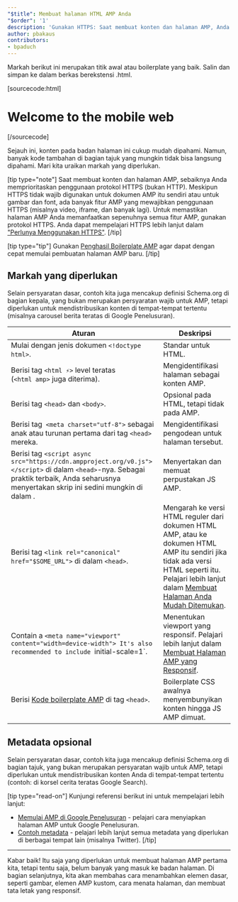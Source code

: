 ```yaml
---
"$title": Membuat halaman HTML AMP Anda
"$order": '1'
description: 'Gunakan HTTPS: Saat membuat konten dan halaman AMP, Anda harus benar-benar mempertimbangkan untuk menggunakan protokol HTTPS (vs. HTTP). Meskipun HTTPS tidak diperlukan untuk dokumen AMP itu sendiri atau ....'
author: pbakaus
contributors:
- bpaduch
---
```


Markah berikut ini merupakan titik awal atau boilerplate yang baik. Salin dan simpan ke dalam berkas berekstensi .html.

[sourcecode:html]
<!doctype html>
<html amp lang="en">
  <head>
    <meta charset="utf-8">
    <script async src="https://cdn.ampproject.org/v0.js"></script>
    <title>Hello, AMPs</title>
    <link rel="canonical" href="{{doc.url}}">
    <meta name="viewport" content="width=device-width">
    <script type="application/ld+json">
      {
        "@context": "http://schema.org",
        "@type": "NewsArticle",
        "headline": "Open-source framework for publishing content",
        "datePublished": "2015-10-07T12:02:41Z",
        "image": [
          "logo.jpg"
        ]
      }
    </script>
    <style amp-boilerplate>body{-webkit-animation:-amp-start 8s steps(1,end) 0s 1 normal both;-moz-animation:-amp-start 8s steps(1,end) 0s 1 normal both;-ms-animation:-amp-start 8s steps(1,end) 0s 1 normal both;animation:-amp-start 8s steps(1,end) 0s 1 normal both}@-webkit-keyframes -amp-start{from{visibility:hidden}to{visibility:visible}}@-moz-keyframes -amp-start{from{visibility:hidden}to{visibility:visible}}@-ms-keyframes -amp-start{from{visibility:hidden}to{visibility:visible}}@-o-keyframes -amp-start{from{visibility:hidden}to{visibility:visible}}@keyframes -amp-start{from{visibility:hidden}to{visibility:visible}}</style><noscript><style amp-boilerplate>body{-webkit-animation:none;-moz-animation:none;-ms-animation:none;animation:none}</style></noscript>
  </head>
  <body>
    <h1>Welcome to the mobile web</h1>
  </body>
</html>
[/sourcecode]

Sejauh ini, konten pada badan halaman ini cukup mudah dipahami. Namun, banyak kode tambahan di bagian tajuk yang mungkin tidak bisa langsung dipahami. Mari kita uraikan markah yang diperlukan.

[tip type="note"] Saat membuat konten dan halaman AMP, sebaiknya Anda memprioritaskan penggunaan protokol HTTPS (bukan HTTP). Meskipun HTTPS tidak wajib digunakan untuk dokumen AMP itu sendiri atau untuk gambar dan font, ada banyak fitur AMP yang mewajibkan penggunaan HTTPS (misalnya video, iframe, dan banyak lagi). Untuk memastikan halaman AMP Anda memanfaatkan sepenuhnya semua fitur AMP, gunakan protokol HTTPS.  Anda dapat mempelajari HTTPS lebih lanjut dalam ["Perlunya Menggunakan HTTPS"](https://developers.google.com/web/fundamentals/security/encrypt-in-transit/why-https). [/tip]

[tip type="tip"] Gunakan [Penghasil Boilerplate AMP](/boilerplate) agar dapat dengan cepat memulai pembuatan halaman AMP baru. [/tip]

## Markah yang diperlukan

Selain persyaratan dasar, contoh kita juga mencakup definisi Schema.org di bagian kepala, yang bukan merupakan persyaratan wajib untuk AMP, tetapi diperlukan untuk mendistribusikan konten di tempat-tempat tertentu (misalnya carousel berita teratas di Google Penelusuran).

Aturan | Deskripsi
--- | ---
Mulai dengan jenis dokumen `<!doctype html>`. | Standar untuk HTML.
Berisi tag `<html ⚡>` level teratas <br>(`<html amp>` juga diterima). | Mengidentifikasi halaman sebagai konten AMP.
Berisi tag `<head>` dan `<body>`. | Opsional pada HTML, tetapi tidak pada AMP.
Berisi tag` <meta charset="utf-8">` sebagai anak atau turunan pertama dari tag `<head>` mereka. | Mengidentifikasi pengodean untuk halaman tersebut.
Berisi tag `<script async src="https://cdn.ampproject.org/v0.js"></script>` di dalam `<head>`-nya. Sebagai praktik terbaik, Anda seharusnya menyertakan skrip ini sedini mungkin di dalam <code><head></code>. | Menyertakan dan memuat perpustakan JS AMP.
Berisi tag `<link rel="canonical" href="$SOME_URL">` di dalam `<head>`. | Mengarah ke versi HTML reguler dari dokumen HTML AMP, atau ke dokumen HTML AMP itu sendiri jika tidak ada versi HTML seperti itu. Pelajari lebih lanjut dalam [Membuat Halaman Anda Mudah Ditemukan](../../../../documentation/guides-and-tutorials/optimize-measure/discovery.md).
Contain a `<meta name="viewport" content="width=device-width"> It's also recommended to include `initial-scale=1`. | Menentukan viewport yang responsif. Pelajari lebih lanjut dalam [Membuat Halaman AMP yang Responsif](../../../../documentation/guides-and-tutorials/develop/style_and_layout/responsive_design.md).
Berisi [Kode boilerplate AMP](../../../../documentation/guides-and-tutorials/learn/spec/amp-boilerplate.md) di tag `<head>`. | Boilerplate CSS awalnya menyembunyikan konten hingga JS AMP dimuat.

## Metadata opsional

Selain persyaratan dasar, contoh kita juga mencakup definisi Schema.org di bagian tajuk, yang bukan merupakan persyaratan wajib untuk AMP, tetapi diperlukan untuk mendistribusikan konten Anda di tempat-tempat tertentu (contoh: di korsel cerita teratas Google Search).

[tip type="read-on"] Kunjungi referensi berikut ini untuk mempelajari lebih lanjut:

- [Memulai AMP di Google Penelusuran](https://developers.google.com/amp/docs) - pelajari cara menyiapkan halaman AMP untuk Google Penelusuran.
- [Contoh metadata](https://github.com/ampproject/amphtml/tree/master/examples/metadata-examples) - pelajari lebih lanjut semua metadata yang diperlukan di berbagai tempat lain (misalnya Twitter). [/tip]

<hr>

Kabar baik! Itu saja yang diperlukan untuk membuat halaman AMP pertama kita, tetapi tentu saja, belum banyak yang masuk ke badan halaman. Di bagian selanjutnya, kita akan membahas cara menambahkan elemen dasar, seperti gambar, elemen AMP kustom, cara menata halaman, dan membuat tata letak yang responsif.

